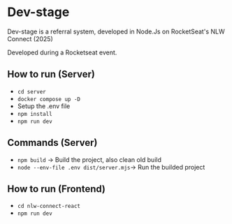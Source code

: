 # Dev-stage
Dev-stage is a referral system, developed in Node.Js on RocketSeat's NLW Connect (2025)

Developed during a Rocketseat event.

## How to run (Server)
- `cd server`
- `docker compose up -D`
- Setup the .env file
- `npm install`
- `npm run dev`

## Commands (Server)
- `npm build` -> Build the project, also clean old build
- `node --env-file .env dist/server.mjs`-> Run the builded project

## How to run (Frontend)
- `cd nlw-connect-react`
- `npm run dev`
